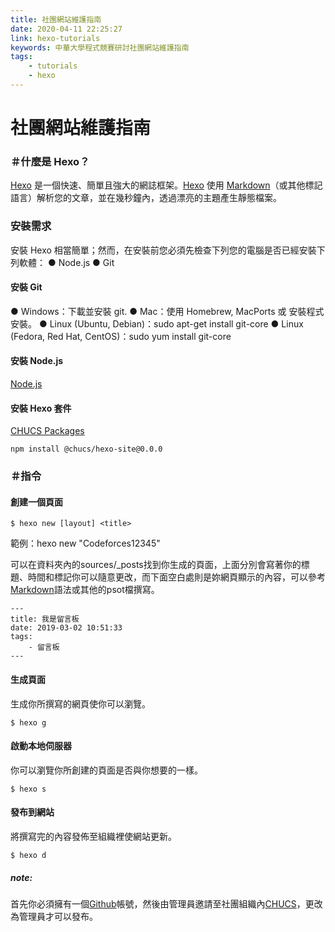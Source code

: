 ```yaml
---
title: 社團網站維護指南
date: 2020-04-11 22:25:27
link: hexo-tutorials
keywords: 中華大學程式競賽研討社團網站維護指南
tags:
    - tutorials
    - hexo
---
```

# 社團網站維護指南
### ＃什麼是 Hexo？
[Hexo](https://hexo.io/) 是一個快速、簡單且強大的網誌框架。[Hexo](https://hexo.io/) 使用 [Markdown](https://chucs.github.io/Markdown/4)（或其他標記語言）解析您的文章，並在幾秒鐘內，透過漂亮的主題產生靜態檔案。
<!-- more -->
### 安裝需求
安裝 Hexo 相當簡單；然而，在安裝前您必須先檢查下列您的電腦是否已經安裝下列軟體：
● Node.js
● Git

#### 安裝 Git
● Windows：下載並安裝 git.
● Mac：使用 Homebrew, MacPorts 或 安裝程式 安裝。
● Linux (Ubuntu, Debian)：sudo apt-get install git-core
● Linux (Fedora, Red Hat, CentOS)：sudo yum install git-core

#### 安裝 Node.js
[Node.js](https://nodejs.org/en/)

#### 安裝 Hexo 套件
[CHUCS Packages](https://github.com/CHUCS/CHUsource/packages/180164)
```
npm install @chucs/hexo-site@0.0.0
```

### ＃指令

#### 創建一個頁面
```
$ hexo new [layout] <title>
```
範例：hexo new "Codeforces12345"

可以在資料夾內的sources/_posts找到你生成的頁面，上面分別會寫著你的標題、時間和標記你可以隨意更改，而下面空白處則是妳網頁顯示的內容，可以參考[Markdown](https://chucs.github.io/Markdown/4)語法或其他的psot檔撰寫。
```
---
title: 我是留言板
date: 2019-03-02 10:51:33
tags:
    - 留言板
---
```

#### 生成頁面
生成你所撰寫的網頁使你可以瀏覽。
```
$ hexo g
```

#### 啟動本地伺服器
你可以瀏覽你所創建的頁面是否與你想要的一樣。
```
$ hexo s
```

#### 發布到網站
將撰寫完的內容發佈至組織裡使網站更新。
```
$ hexo d
```

##### note:
首先你必須擁有一個[Github](https://github.com/)帳號，然後由管理員邀請至社團組織內[CHUCS](https://github.com/CHUCS)，更改為管理員才可以發布。